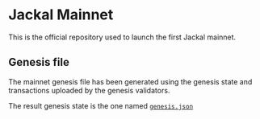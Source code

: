 
# Jackal Mainnet
This is the official repository used to launch the first Jackal mainnet. 

## Genesis file 
The mainnet genesis file has been generated using the genesis state and transactions uploaded by the genesis validators.

The result genesis state is the one named [`genesis.json`](genesis.json)
